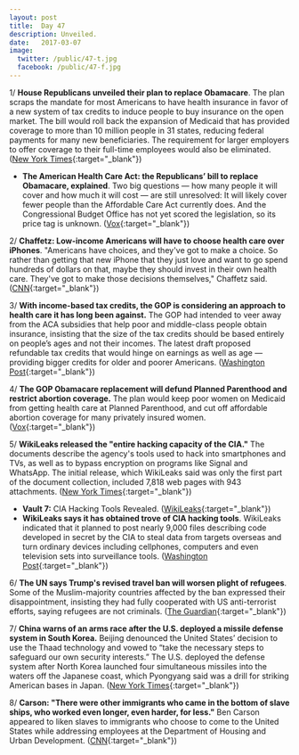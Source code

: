 ```yaml
---
layout: post
title:  Day 47
description: Unveiled.
date:   2017-03-07
image:
  twitter: /public/47-t.jpg
  facebook: /public/47-f.jpg
---
```


1/ **House Republicans unveiled their plan to replace Obamacare**. The plan scraps the mandate for most Americans to have health insurance in favor of a new system of tax credits to induce people to buy insurance on the open market. The bill would roll back the expansion of Medicaid that has provided coverage to more than 10 million people in 31 states, reducing federal payments for many new beneficiaries. The requirement for larger employers to offer coverage to their full-time employees would also be eliminated. ([New York Times](https://www.nytimes.com/2017/03/06/us/politics/affordable-care-act-obamacare-health.html){:target="_blank"})

* **The American Health Care Act: the Republicans’ bill to replace Obamacare, explained**.  Two big questions — how many people it will cover and how much it will cost — are still unresolved: It will likely cover fewer people than the Affordable Care Act currently does. And the Congressional Budget Office has not yet scored the legislation, so its price tag is unknown. ([Vox](http://www.vox.com/2017/3/6/14829526/american-health-care-act-gop-replacement){:target="_blank"})

2/ **Chaffetz: Low-income Americans will have to choose health care over iPhones**. "Americans have choices, and they've got to make a choice. So rather than getting that new iPhone that they just love and want to go spend hundreds of dollars on that, maybe they should invest in their own health care. They've got to make those decisions themselves," Chaffetz said. ([CNN](http://edition.cnn.com/2017/03/07/politics/jason-chaffetz-health-care-iphones/){:target="_blank"})

3/ **With income-based tax credits, the GOP is considering an approach to health care it has long been against.** The GOP had intended to veer away from the ACA subsidies that help poor and middle-class people obtain insurance, insisting that the size of the tax credits should be based entirely on people’s ages and not their incomes. The latest draft proposed refundable tax credits that would hinge on earnings as well as age — providing bigger credits for older and poorer Americans. ([Washington Post](https://www.washingtonpost.com/powerpost/new-details-emerge-on-gop-plans-to-repeal-and-replace-obamacare/2017/03/06/04751e3e-028f-11e7-ad5b-d22680e18d10_story.html){:target="_blank"})

4/ **The GOP Obamacare replacement will defund Planned Parenthood and restrict abortion coverage.** The plan would keep poor women on Medicaid from getting health care at Planned Parenthood, and cut off affordable abortion coverage for many privately insured women. ([Vox](http://www.vox.com/identities/2017/3/6/14836998/obamacare-repeal-replace-bill-defund-planned-parenthood){:target="_blank"})

5/ **WikiLeaks released the "entire hacking capacity of the CIA."** The documents describe the agency's tools used to hack into smartphones and TVs, as well as to bypass encryption on programs like Signal and WhatsApp. The initial release, which WikiLeaks said was only the first part of the document collection, included 7,818 web pages with 943 attachments. ([New York Times](https://www.nytimes.com/2017/03/07/world/europe/wikileaks-cia-hacking.html){:target="_blank"})

* **Vault 7:** CIA Hacking Tools Revealed. ([WikiLeaks](https://wikileaks.org/ciav7p1/){:target="_blank"})
* **WikiLeaks says it has obtained trove of CIA hacking tools**. WikiLeaks indicated that it planned to post nearly 9,000 files describing code developed in secret by the CIA to steal data from targets overseas and turn ordinary devices including cellphones, computers and even television sets into surveillance tools. ([Washington Post](https://www.washingtonpost.com/world/national-security/wikileaks-says-it-has-obtained-trove-of-cia-hacking-tools/2017/03/07/c8c50c5c-0345-11e7-b1e9-a05d3c21f7cf_story.html){:target="_blank"})

6/ **The UN says Trump's revised travel ban will worsen plight of refugees**. Some of the Muslim-majority countries affected by the ban expressed their disappointment, insisting they had fully cooperated with US anti-terrorist efforts, saying refugees are not criminals. ([The Guardian](https://www.theguardian.com/us-news/2017/mar/07/un-donald-trump-revised-travel-ban-refugees-muslim){:target="_blank"})

7/ **China warns of an arms race after the U.S. deployed a missile defense system in South Korea.** Beijing denounced the United States’ decision to use the Thaad technology and vowed to “take the necessary steps to safeguard our own security interests.” The U.S. deployed the defense system after North Korea launched four simultaneous missiles into the waters off the Japanese coast, which Pyongyang said was a drill for striking American bases in Japan. ([New York Times](https://www.nytimes.com/2017/03/07/world/asia/thaad-missile-defense-us-south-korea-china.html){:target="_blank"})

8/ **Carson: "There were other immigrants who came in the bottom of slave ships, who worked even longer, even harder, for less."** Ben Carson appeared to liken slaves to immigrants who choose to come to the United States while addressing employees at the Department of Housing and Urban Development. ([CNN](http://edition.cnn.com/2017/03/06/politics/ben-carson-immigrants-slavery/index.html){:target="_blank"})
